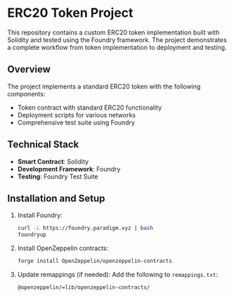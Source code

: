 # ERC20 Token Project

This repository contains a custom ERC20 token implementation built with Solidity and tested using the Foundry framework. The project demonstrates a complete workflow from token implementation to deployment and testing.

## Overview

The project implements a standard ERC20 token with the following components:
- Token contract with standard ERC20 functionality
- Deployment scripts for various networks
- Comprehensive test suite using Foundry

## Technical Stack

- **Smart Contract**: Solidity
- **Development Framework**: Foundry
- **Testing**: Foundry Test Suite

## Installation and Setup

1. Install Foundry:
   ```bash
   curl -L https://foundry.paradigm.xyz | bash
   foundryup
   ```

2. Install OpenZeppelin contracts:
   ```bash
   forge install OpenZeppelin/openzeppelin-contracts
   ```

3. Update remappings (if needed):
   Add the following to `remappings.txt`:
   ```
   @openzeppelin/=lib/openzeppelin-contracts/
   ```


